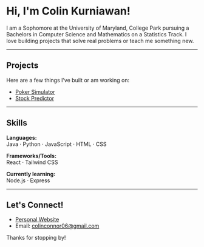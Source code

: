 # Hi, I'm Colin Kurniawan!

I am a Sophomore at the University of Maryland, College Park pursuing a Bachelors in Computer Science and Mathematics on a Statistics Track. I love building projects that solve real problems or teach me something new.

---

## Projects

Here are a few things I’ve built or am working on:

- [Poker Simulator](https://github.com/colin-kurniawan/poker-sim)
- [Stock Predictor](https://github.com/colin-kurniawan/stock-predictor)
> 

---

## Skills

**Languages:**  
Java · Python · JavaScript · HTML · CSS

**Frameworks/Tools:**  
React · Tailwind CSS 

**Currently learning:**  
Node.js · Express


---

## Let's Connect!

- [Personal Website](https://colin-kurniawan.github.io)
- Email: colinconnor06@gmail.com

Thanks for stopping by! 

